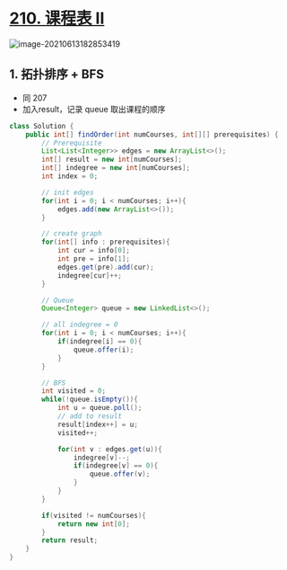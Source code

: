 # [210. 课程表 II](https://leetcode-cn.com/problems/course-schedule-ii/)

![image-20210613182853419](https://raw.githubusercontent.com/TWDH/Leetcode-From-Zero/pictures/img/image-20210613182853419.png)

## 1. 拓扑排序 + BFS

* 同 207
* 加入result，记录 queue 取出课程的顺序

```java
class Solution {
    public int[] findOrder(int numCourses, int[][] prerequisites) {
        // Prerequisite
        List<List<Integer>> edges = new ArrayList<>();
        int[] result = new int[numCourses];
        int[] indegree = new int[numCourses];
        int index = 0;

        // init edges
        for(int i = 0; i < numCourses; i++){
            edges.add(new ArrayList<>());
        }

        // create graph
        for(int[] info : prerequisites){
            int cur = info[0];
            int pre = info[1];
            edges.get(pre).add(cur);
            indegree[cur]++;
        }

        // Queue
        Queue<Integer> queue = new LinkedList<>();

        // all indegree = 0
        for(int i = 0; i < numCourses; i++){
            if(indegree[i] == 0){
                queue.offer(i);
            }
        }

        // BFS
        int visited = 0;
        while(!queue.isEmpty()){
            int u = queue.poll();
            // add to result
            result[index++] = u;
            visited++;

            for(int v : edges.get(u)){
                indegree[v]--;
                if(indegree[v] == 0){
                    queue.offer(v);
                }
            } 
        }

        if(visited != numCourses){
            return new int[0];
        }
        return result;
    }
}
```

